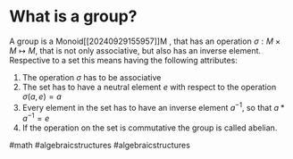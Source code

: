 # What is a group? 
A group is a Monoid[[20240929155957]]M , that has an operation $\sigma: M \times M \mapsto M$, that is not only associative, but also has an inverse element.
Respective to a set this means having the following attributes: 
1. The operation $\sigma$ has to be associative
2. The set has to have a neutral element $e$ with respect to the operation $\sigma(a,e)=a$
3. Every element in the set has to have an inverse element $a^{-1}$, so that $a*a^{-1}=e$
4. If the operation on the set is commutative the group is called abelian.

#math #algebraicstructures #algebraicstructures 